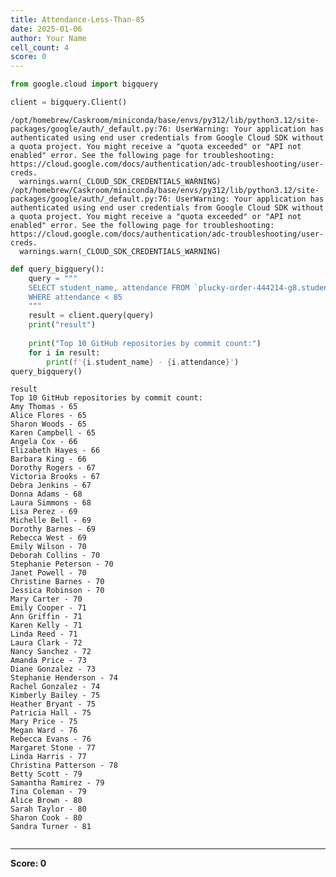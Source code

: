 ```yaml
---
title: Attendance-Less-Than-85
date: 2025-01-06
author: Your Name
cell_count: 4
score: 0
---
```


```python
from google.cloud import bigquery
```


```python
client = bigquery.Client()
```

    /opt/homebrew/Caskroom/miniconda/base/envs/py312/lib/python3.12/site-packages/google/auth/_default.py:76: UserWarning: Your application has authenticated using end user credentials from Google Cloud SDK without a quota project. You might receive a "quota exceeded" or "API not enabled" error. See the following page for troubleshooting: https://cloud.google.com/docs/authentication/adc-troubleshooting/user-creds. 
      warnings.warn(_CLOUD_SDK_CREDENTIALS_WARNING)
    /opt/homebrew/Caskroom/miniconda/base/envs/py312/lib/python3.12/site-packages/google/auth/_default.py:76: UserWarning: Your application has authenticated using end user credentials from Google Cloud SDK without a quota project. You might receive a "quota exceeded" or "API not enabled" error. See the following page for troubleshooting: https://cloud.google.com/docs/authentication/adc-troubleshooting/user-creds. 
      warnings.warn(_CLOUD_SDK_CREDENTIALS_WARNING)



```python
def query_bigquery():
    query = """
    SELECT student_name, attendance FROM `plucky-order-444214-g8.student_data.student_data_madhuri` 
    WHERE attendance < 85
    """
    result = client.query(query)
    print("result")
    
    print("Top 10 GitHub repositories by commit count:")
    for i in result:
        print(f'{i.student_name} - {i.attendance}')
query_bigquery()
```

    result
    Top 10 GitHub repositories by commit count:
    Amy Thomas - 65
    Alice Flores - 65
    Sharon Woods - 65
    Karen Campbell - 65
    Angela Cox - 66
    Elizabeth Hayes - 66
    Barbara King - 66
    Dorothy Rogers - 67
    Victoria Brooks - 67
    Debra Jenkins - 67
    Donna Adams - 68
    Laura Simmons - 68
    Lisa Perez - 69
    Michelle Bell - 69
    Dorothy Barnes - 69
    Rebecca West - 69
    Emily Wilson - 70
    Deborah Collins - 70
    Stephanie Peterson - 70
    Janet Powell - 70
    Christine Barnes - 70
    Jessica Robinson - 70
    Mary Carter - 70
    Emily Cooper - 71
    Ann Griffin - 71
    Karen Kelly - 71
    Linda Reed - 71
    Laura Clark - 72
    Nancy Sanchez - 72
    Amanda Price - 73
    Diane Gonzalez - 73
    Stephanie Henderson - 74
    Rachel Gonzalez - 74
    Kimberly Bailey - 75
    Heather Bryant - 75
    Patricia Hall - 75
    Mary Price - 75
    Megan Ward - 76
    Rebecca Evans - 76
    Margaret Stone - 77
    Linda Harris - 77
    Christina Patterson - 78
    Betty Scott - 79
    Samantha Ramirez - 79
    Tina Coleman - 79
    Alice Brown - 80
    Sarah Taylor - 80
    Sharon Cook - 80
    Sandra Turner - 81



```python

```


---
**Score: 0**
